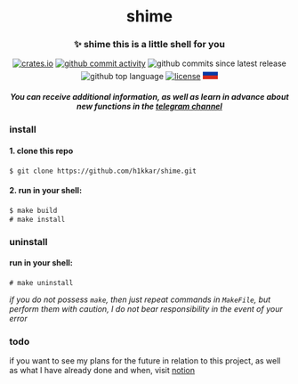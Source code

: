 <div align="center">
    <h1>shime</h1>
    <h3>✨ <strong>shime this is a little shell for you</strong></h3>
    <a href="https://crates.io/crates/shime"><img alt="crates.io" src="https://img.shields.io/crates/v/shime.svg"></a>
    <a href="https://github.com/h1kkar/shime/commits/main"><img alt="github commit activity" src="https://img.shields.io/github/commit-activity/t/h1kkar/shime"></a>
    <img alt="github commits since latest release" src="https://img.shields.io/github/commits-since/h1kkar/shime/latest/main">
    <img alt="github top language" src="https://img.shields.io/github/languages/top/h1kkar/shime">
    <a href="https://github.com/h1kkar/shime/blob/main/LICENSE"><img alt="license" src="https://img.shields.io/github/license/h1kkar/shime"></a>
    <a href="https://github.com/h1kkar/shime/blob/main/readme.ru.md"><img height="20"alt="readme.ru.md" src="https://raw.githubusercontent.com/lipis/flag-icons/main/flags/4x3/ru.svg"></a>
    <h5>You can receive additional information, as well as learn in advance about new functions in the <a href="https://shime_rust.t.me">telegram channel</a></h5>
</div>

### install

#### 1. clone this repo

```
$ git clone https://github.com/h1kkar/shime.git
```

#### 2. run in your shell:

```
$ make build
# make install
```

### uninstall

#### run in your shell:

```
# make uninstall
```

*if you do not possess `make`, then just repeat commands in `MakeFile`, but perform them with caution, I do not bear responsibility in the event of your error*

### todo

if you want to see my plans for the future in relation to this project, as well as what I have already done and when, visit [notion](https://destiny-biology-77d.notion.site/TODO-787cf27fe21c40a589fea46c980a3141?pvs=4)
